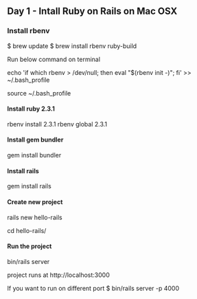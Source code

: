 ## Day 1 - Intall Ruby on Rails on Mac OSX


### Install rbenv

$ brew update
$ brew install rbenv ruby-build

Run below command on terminal

echo 'if which rbenv > /dev/null; then eval "$(rbenv init -)"; fi' >> ~/.bash_profile

source ~/.bash_profile


#### Install ruby 2.3.1
rbenv install 2.3.1
rbenv global 2.3.1

#### Install gem bundler
gem install bundler

#### Install rails
gem install rails

#### Create new project
rails new hello-rails

cd hello-rails/

#### Run the project
bin/rails server

project runs at http://localhost:3000

If you want to run on different port $ bin/rails server -p 4000